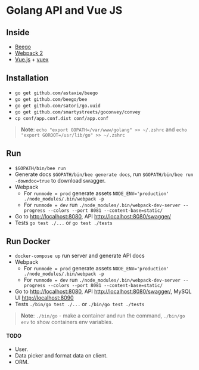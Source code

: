 Golang API and Vue JS
=====================

## Inside
* [Beego](https://beego.me/)
* [Webpack 2](https://webpack.js.org/)
* [Vue.js](https://vuejs.org) + [vuex](https://vuex.vuejs.org/en/)

## Installation
* `go get github.com/astaxie/beego`
* `go get github.com/beego/bee`
* `go get github.com/satori/go.uuid`
* `go get github.com/smartystreets/goconvey/convey`
* `cp conf/app.conf.dist conf/app.conf`

> **Note**: `echo "export GOPATH=/var/www/golang" >> ~/.zshrc` and `echo "export GOROOT=/usr/lib/go" >> ~/.zshrc`

## Run
* `$GOPATH/bin/bee run`
* Generate docs `$GOPATH/bin/bee generate docs`, run `$GOPATH/bin/bee run -downdoc=true` to download swagger.
* Webpack
  * For `runmode = prod` generate assets `NODE_ENV='production' ./node_modules/.bin/webpack -p`
  * For `runmode = dev` run `./node_modules/.bin/webpack-dev-server --progress --colors --port 8081 --content-base=static/`
* Go to [http://localhost:8080](http://localhost:8080), API [http://localhost:8080/swagger/](http://localhost:8080/swagger/)
* Tests `go test ./...` or `go test ./tests`

## Run Docker
* `docker-compose up` run server and generate API docs
* Webpack
  * For `runmode = prod` generate assets `NODE_ENV='production' ./node_modules/.bin/webpack -p`
  * For `runmode = dev` run `./node_modules/.bin/webpack-dev-server --progress --colors --port 8081 --content-base=static/`
* Go to [http://localhost:8080](http://localhost:8080), API [http://localhost:8080/swagger/](http://localhost:8080/swagger/), MySQL UI [http://localhost:8090](http://localhost:8090)
* Tests `./bin/go test ./...` or `./bin/go test ./tests`

> **Note**: `./bin/go` - make a container and run the command, `./bin/go env` to show containers env variables.

#### TODO
* User.
* Data picker and format data on client.
* ORM.
